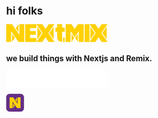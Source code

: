 # hi folks
![NEXtMIX logotype](/assets/logotype/colored/NEXtMIX-logotype-colored.svg)

## we build things with Nextjs and Remix.
<picture>
  <source media="(prefers-color-scheme: dark)" srcset="https://raw.githubusercontent.com/nextmix/.github/main/assets/logotype/light/NEXtMIX-logotype-light.svg">
  <source media="(prefers-color-scheme: light)" srcset="https://raw.githubusercontent.com/nextmix/.github/main/assets/logotype/dark/NEXtMIX-logotype-dark.svg">
  <img alt="NEXtMIX logotype." src="https://raw.githubusercontent.com/nextmix/.github/main/assets/logotype/light/NEXtMIX-logotype-light.svg">
</picture>

![NEXtMIX icon](/assets/icon/colored/NEXtMIX-icon-colored.svg)
